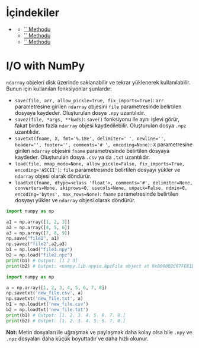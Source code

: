 # İçindekiler

- [](#1)
  - [`` Methodu](#1.1)
  - [`` Methodu](#1.2)
  - [`` Methodu](#1.3)

<h1 id="1">I/O with NumPy</h1>

`ndarray` objeleri disk üzerinde saklanabilir ve tekrar yüklenerek kullanılabilir. Bunun için kullanılan fonksiyonlar şunlardır:
- `save(file, arr, allow_pickle=True, fix_imports=True)`: `arr` parametresine girilen `ndarray` objesini `file` parametresinde belirtilen dosyaya kaydeder. Oluşturulan dosya `.npy` uzantılıdır.
- `savez(file, *args, **kwds)`: `save()` fonksiyonu ile aynı işlevi görür, fakat birden fazla `ndarray` objesi kaydedilebilir. Oluşturulan dosya `.npz` uzantılıdır.
- `savetxt(fname, X, fmt='%.18e', delimiter=' ', newline='', header='', footer='', comments='# ', encoding=None)`: `X` parametresine girilen `ndarray` objesini `fname` parametresinde belirtilen dosyaya kaydeder. Oluşturulan dosya `.csv` ya da `.txt` uzantılıdır.
- `load(file, mmap_mode=None, allow_pickle=False, fix_imports=True, encoding='ASCII')`: `file` parametresinde belirtilen dosyayı yükler ve `ndarray` objesi olarak döndürür.
- `loadtxt(fname, dtype=<class 'float'>, comments='#', delimiter=None, converters=None, skiprows=0, usecols=None, unpack=False, ndmin=0, encoding='bytes', max_rows=None)`: `fname` parametresinde belirtilen dosyayı yükler ve `ndarray` objesi olarak döndürür.

```py
import numpy as np

a1 = np.array([1, 2, 3])
a2 = np.array([4, 5, 6])
a3 = np.array([7, 8, 9])
np.save("file1", a1)
np.savez("file2",a2,a3)
b1 = np.load("file1.npy")
b2 = np.load("file2.npz")
print(b1) # Output: [1 2 3]
print(b2) # Output: <numpy.lib.npyio.NpzFile object at 0x000002C67FE61DC0>
```
```py
import numpy as np

a = np.array([1, 2, 3, 4, 5, 6, 7, 8])
np.savetxt('new_file.csv', a)
np.savetxt('new_file.txt', a)
b1 = np.loadtxt('new_file.csv')
b2 = np.loadtxt('new_file.txt')
print(b1) # Output: [1. 2. 3. 4. 5. 6. 7. 8.]
print(b2) # Output: [1. 2. 3. 4. 5. 6. 7. 8.]
```

**Not:** Metin dosyaları ile uğraşmak ve paylaşmak daha kolay olsa bile `.npy` ve `.npz` dosyaları daha küçük boyuttadır ve daha hızlı okunur.